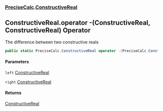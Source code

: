 ### [PreciseCalc](PreciseCalc.md 'PreciseCalc').[ConstructiveReal](PreciseCalc.ConstructiveReal.md 'PreciseCalc.ConstructiveReal')

## ConstructiveReal.operator -(ConstructiveReal, ConstructiveReal) Operator

The difference between two constructive reals

```csharp
public static PreciseCalc.ConstructiveReal operator -(PreciseCalc.ConstructiveReal left, PreciseCalc.ConstructiveReal right);
```
#### Parameters

<a name='PreciseCalc.ConstructiveReal.op_Subtraction(PreciseCalc.ConstructiveReal,PreciseCalc.ConstructiveReal).left'></a>

`left` [ConstructiveReal](PreciseCalc.ConstructiveReal.md 'PreciseCalc.ConstructiveReal')

<a name='PreciseCalc.ConstructiveReal.op_Subtraction(PreciseCalc.ConstructiveReal,PreciseCalc.ConstructiveReal).right'></a>

`right` [ConstructiveReal](PreciseCalc.ConstructiveReal.md 'PreciseCalc.ConstructiveReal')

#### Returns
[ConstructiveReal](PreciseCalc.ConstructiveReal.md 'PreciseCalc.ConstructiveReal')